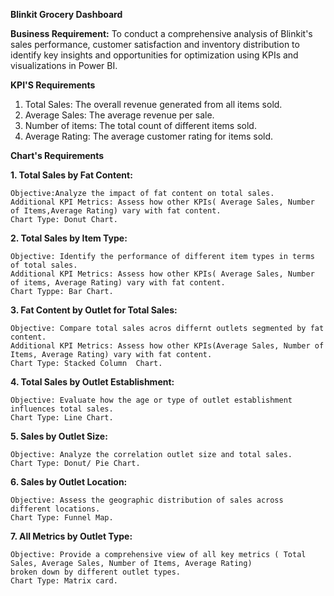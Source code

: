  **Blinkit Grocery Dashboard**

**Business Requirement:**
 To conduct a comprehensive analysis of Blinkit's sales performance, customer satisfaction and inventory distribution to
 identify key insights and opportunities for optimization using KPIs and visualizations in Power BI.

 **KPI'S Requirements**

 1. Total Sales: The overall revenue generated from all items sold.
 2. Average Sales: The average revenue per sale.
 3. Number of items: The total count of different items sold.
 4. Average Rating: The average customer rating for items sold.

**Chart's Requirements**

**1. Total Sales by Fat Content:**
	
 	Objective:Analyze the impact of fat content on total sales. 
	Additional KPI Metrics: Assess how other KPIs( Average Sales, Number of Items,Average Rating) vary with fat content.   
	Chart Type: Donut Chart.
 
 **2. Total Sales by Item Type:**
	
 	Objective: Identify the performance of different item types in terms of total sales. 
	Additional KPI Metrics: Assess how other KPIs( Average Sales, Number of items, Average Rating) vary with fat content.  
	Chart Typpe: Bar Chart.

**3. Fat Content by Outlet for Total Sales:**
	
 	Objective: Compare total sales acros differnt outlets segmented by fat content. 
	Additional KPI Metrics: Assess how other KPIs(Average Sales, Number of Items, Average Rating) vary with fat content.  
	Chart Type: Stacked Column  Chart.

**4. Total Sales by Outlet Establishment:**
	
 	Objective: Evaluate how the age or type of outlet establishment influences total sales. 
	Chart Type: Line Chart.

 
**5. Sales by Outlet Size:**
	
 	Objective: Analyze the correlation outlet size and total sales. 
	Chart Type: Donut/ Pie Chart.

 **6. Sales by Outlet Location:**
	
 	Objective: Assess the geographic distribution of sales across different locations. 
	Chart Type: Funnel Map.

 **7. All Metrics by Outlet Type:**
	
 	Objective: Provide a comprehensive view of all key metrics ( Total Sales, Average Sales, Number of Items, Average Rating)
	broken down by different outlet types. 
	Chart Type: Matrix card.

 

